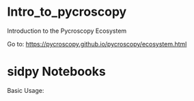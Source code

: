 # Intro_to_pycroscopy
Introduction to the Pycroscopy Ecosystem

Go to: https://pycroscopy.github.io/pycroscopy/ecosystem.html

# sidpy Notebooks
Basic Usage:
